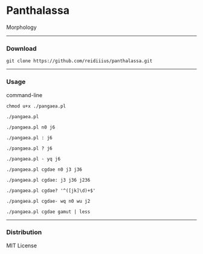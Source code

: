 # Panthalassa
Morphology

---

### Download

    git clone https://github.com/reidiiius/panthalassa.git

---

### Usage
command-line

    chmod u+x ./pangaea.pl 

    ./pangaea.pl 

    ./pangaea.pl n0 j6 

    ./pangaea.pl : j6 

    ./pangaea.pl ? j6 

    ./pangaea.pl - yq j6 

    ./pangaea.pl cgdae n0 j3 j36 

    ./pangaea.pl cgdae: j3 j36 j236 

    ./pangaea.pl cgdae? '^([jk]\d)+$' 

    ./pangaea.pl cgdae- wq n0 wu j2 

    ./pangaea.pl cgdae gamut | less 

---

### Distribution
MIT License

